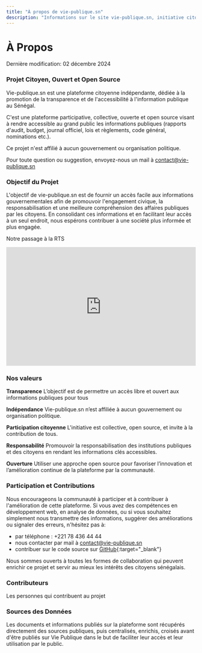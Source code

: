```yaml
---
title: "À propos de vie-publique.sn"
description: "Informations sur le site vie-publique.sn, initiative citoyenne dédiée à la promotion de la transparence et de l'accessibilité de l'information publique au Sénégal"
---
```


# À Propos

<p class="text-sm text-gray-600">Dernière modification: 02 décembre 2024</p>

### Projet Citoyen, Ouvert et Open Source

Vie-publique.sn est une plateforme citoyenne indépendante, dédiée à la promotion de la transparence et de l'accessibilité à l'information publique au Sénégal.

C'est une plateforme participative, collective, ouverte et open source visant à rendre accessible au grand public les informations publiques (rapports d'audit, budget, journal officiel, lois et règlements, code général, nominations etc.).

Ce projet n'est affilié à aucun gouvernement ou organisation politique.

Pour toute question ou suggestion, envoyez-nous un mail à [contact@vie-publique.sn](mailto:contact@vie-publique.sn)

### Objectif du Projet

L'objectif de vie-publique.sn est de fournir un accès facile aux informations gouvernementales afin de promouvoir l'engagement civique, la responsabilisation et une meilleure compréhension des affaires publiques par les citoyens. En consolidant ces informations et en facilitant leur accès à un seul endroit, nous espérons contribuer à une société plus informée et plus engagée.

Notre passage à la RTS

<iframe class="video" width="100%" height="315" src="https://www.youtube.com/embed/D7Q5R_a4abU?rel=0&modestbranding=1&origin=https://www.vie-publique.sn" frameborder="0" allow="autoplay; encrypted-media" allowfullscreen></iframe>

### Nos valeurs

**Transparence** L’objectif est de permettre un accès libre et ouvert aux informations publiques pour tous

**Indépendance** Vie-publique.sn n’est affiliée à aucun gouvernement ou organisation politique.

**Participation citoyenne** L'initiative est collective, open source, et invite à la contribution de tous.

**Responsabilité** Promouvoir la responsabilisation des institutions publiques et des citoyens en rendant les informations clés accessibles.

**Ouverture** Utiliser une approche open source pour favoriser l’innovation et l’amélioration continue de la plateforme par la communauté.

### Participation et Contributions

Nous encourageons la communauté à participer et à contribuer à l'amélioration de cette plateforme. Si vous avez des compétences en développement web, en analyse de données, ou si vous souhaitez simplement nous transmettre des informations, suggérer des améliorations ou signaler des erreurs, n'hésitez pas à:

- par téléphone : +221 78 436 44 44
- nous contacter par mail à [contact@vie-publique.sn](mailto:contact@vie-publique.sn)
- contribuer sur le code source sur [GitHub](https://github.com/Code-for-Senegal/vie-publique.sn){:target="\_blank"}

Nous sommes ouverts à toutes les formes de collaboration qui peuvent enrichir ce projet et servir au mieux les intérêts des citoyens sénégalais.

<!-- ### Historique et Equipe projet

- Projet débuté le 1er mai 2024

- Assemblée générale : Sept 2024

- Forme juridique : Structure a but non lucratif -->

### Contributeurs

Les personnes qui contribuent au projet

<ProjectContributors class="w-full"/>

### Sources des Données

Les documents et informations publiés sur la plateforme sont récupérés directement des sources publiques, puis centralisés, enrichis, croisés avant d'être publiés sur Vie Publique dans le but de faciliter leur accès et leur utilisation par le public.
